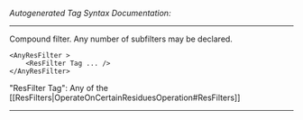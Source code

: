 _Autogenerated Tag Syntax Documentation:_

---
Compound filter. Any number of subfilters may be declared.

```
<AnyResFilter >
    <ResFilter Tag ... />
</AnyResFilter>
```



"ResFilter Tag": Any of the [[ResFilters|OperateOnCertainResiduesOperation#ResFilters]]

---
